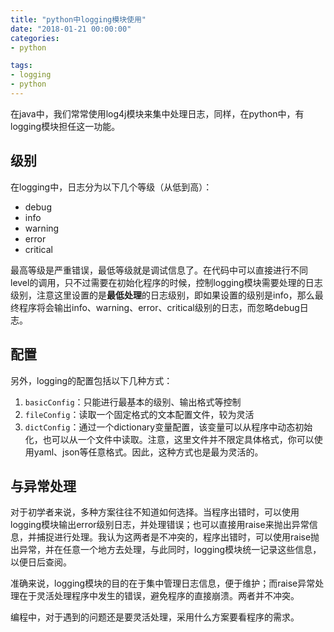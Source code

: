```yaml
---
title: "python中logging模块使用"
date: "2018-01-21 00:00:00"
categories:
- python

tags: 
- logging
- python
---
```


在java中，我们常常使用log4j模块来集中处理日志，同样，在python中，有logging模块担任这一功能。
<!-- more -->

## 级别

在logging中，日志分为以下几个等级（从低到高）：

- debug
- info
- warning
- error
- critical

最高等级是严重错误，最低等级就是调试信息了。在代码中可以直接进行不同level的调用，只不过需要在初始化程序的时候，控制logging模块需要处理的日志级别，注意这里设置的是**最低处理**的日志级别，即如果设置的级别是info，那么最终程序将会输出info、warning、error、critical级别的日志，而忽略debug日志。

## 配置

另外，logging的配置包括以下几种方式：

1. `basicConfig`：只能进行最基本的级别、输出格式等控制
2. `fileConfig`：读取一个固定格式的文本配置文件，较为灵活
3. `dictConfig`：通过一个dictionary变量配置，该变量可以从程序中动态初始化，也可以从一个文件中读取。注意，这里文件并不限定具体格式，你可以使用yaml、json等任意格式。因此，这种方式也是最为灵活的。

## 与异常处理

对于初学者来说，多种方案往往不知道如何选择。当程序出错时，可以使用logging模块输出error级别日志，并处理错误；也可以直接用raise来抛出异常信息，并捕捉进行处理。我认为这两者是不冲突的，程序出错时，可以使用raise抛出异常，并在任意一个地方去处理，与此同时，logging模块统一记录这些信息，以便日后查阅。

准确来说，logging模块的目的在于集中管理日志信息，便于维护；而raise异常处理在于灵活处理程序中发生的错误，避免程序的直接崩溃。两者并不冲突。

编程中，对于遇到的问题还是要灵活处理，采用什么方案要看程序的需求。